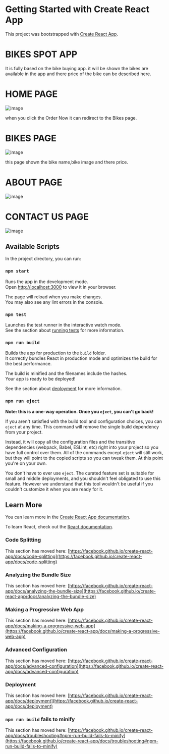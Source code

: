 # Getting Started with Create React App

This project was bootstrapped with [Create React App](https://github.com/facebook/create-react-app).

# BIKES SPOT APP
It is fully based on the bike buying app. it will be shown the bikes are available in the app and there price of the bike can be described here.

# HOME PAGE
![image](https://github.com/arunkumar-77/Bikespot-app-using-React/assets/74124425/dafc9e7d-1c84-4254-b2c0-2d9902d8f894)

when you click the Order Now it can redirect to the Bikes page. 
# BIKES PAGE
![image](https://github.com/arunkumar-77/Bikespot-app-using-React/assets/74124425/11c15387-2cd1-4683-98e9-71c8799a8211)

this page shown the bike name,bike image and there price.

# ABOUT PAGE
![image](https://github.com/arunkumar-77/Bikespot-app-using-React/assets/74124425/83a50d3b-d288-4b61-b398-731235890c72)
 
 # CONTACT US PAGE
 ![image](https://github.com/arunkumar-77/Bikespot-app-using-React/assets/74124425/cf01e5c6-e9e0-4e02-9280-0952e0a8dba3)
 
 
## Available Scripts

In the project directory, you can run:

### `npm start`

Runs the app in the development mode.\
Open [http://localhost:3000](http://localhost:3000) to view it in your browser.

The page will reload when you make changes.\
You may also see any lint errors in the console.

### `npm test`

Launches the test runner in the interactive watch mode.\
See the section about [running tests](https://facebook.github.io/create-react-app/docs/running-tests) for more information.

### `npm run build`

Builds the app for production to the `build` folder.\
It correctly bundles React in production mode and optimizes the build for the best performance.

The build is minified and the filenames include the hashes.\
Your app is ready to be deployed!

See the section about [deployment](https://facebook.github.io/create-react-app/docs/deployment) for more information.

### `npm run eject`

**Note: this is a one-way operation. Once you `eject`, you can't go back!**

If you aren't satisfied with the build tool and configuration choices, you can `eject` at any time. This command will remove the single build dependency from your project.

Instead, it will copy all the configuration files and the transitive dependencies (webpack, Babel, ESLint, etc) right into your project so you have full control over them. All of the commands except `eject` will still work, but they will point to the copied scripts so you can tweak them. At this point you're on your own.

You don't have to ever use `eject`. The curated feature set is suitable for small and middle deployments, and you shouldn't feel obligated to use this feature. However we understand that this tool wouldn't be useful if you couldn't customize it when you are ready for it.

## Learn More

You can learn more in the [Create React App documentation](https://facebook.github.io/create-react-app/docs/getting-started).

To learn React, check out the [React documentation](https://reactjs.org/).

### Code Splitting

This section has moved here: [https://facebook.github.io/create-react-app/docs/code-splitting](https://facebook.github.io/create-react-app/docs/code-splitting)

### Analyzing the Bundle Size

This section has moved here: [https://facebook.github.io/create-react-app/docs/analyzing-the-bundle-size](https://facebook.github.io/create-react-app/docs/analyzing-the-bundle-size)

### Making a Progressive Web App

This section has moved here: [https://facebook.github.io/create-react-app/docs/making-a-progressive-web-app](https://facebook.github.io/create-react-app/docs/making-a-progressive-web-app)

### Advanced Configuration

This section has moved here: [https://facebook.github.io/create-react-app/docs/advanced-configuration](https://facebook.github.io/create-react-app/docs/advanced-configuration)

### Deployment

This section has moved here: [https://facebook.github.io/create-react-app/docs/deployment](https://facebook.github.io/create-react-app/docs/deployment)

### `npm run build` fails to minify

This section has moved here: [https://facebook.github.io/create-react-app/docs/troubleshooting#npm-run-build-fails-to-minify](https://facebook.github.io/create-react-app/docs/troubleshooting#npm-run-build-fails-to-minify)
